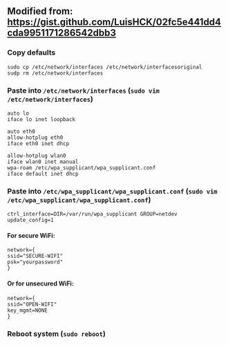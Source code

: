 ## Modified from: https://gist.github.com/LuisHCK/02fc5e441dd4cda9951171286542dbb3

### Copy defaults

```
sudo cp /etc/network/interfaces /etc/network/interfacesoriginal
sudp rm /etc/network/interfaces
```
### Paste into `/etc/network/interfaces` (`sudo vim /etc/network/interfaces`)
```
auto lo
iface lo inet loopback

auto eth0
allow-hotplug eth0
iface eth0 inet dhcp

allow-hotplug wlan0
iface wlan0 inet manual
wpa-roam /etc/wpa_supplicant/wpa_supplicant.conf
iface default inet dhcp
```
### Paste into `/etc/wpa_supplicant/wpa_supplicant.conf` (`sudo vim /etc/wpa_supplicant/wpa_supplicant.conf`)
```
ctrl_interface=DIR=/var/run/wpa_supplicant GROUP=netdev
update_config=1
```

#### For secure WiFi:
```
network={
ssid="SECURE-WIFI"
psk="yourpassword"
}
```
#### Or for unsecured WiFi:
```
network={
ssid="OPEN-WIFI"
key_mgmt=NONE
}
```

### Reboot system (`sudo reboot`)
